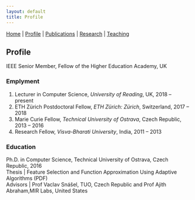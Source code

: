 ```yaml
---
layout: default
title: Profile
---
```

<a href="{{site.baseurl}}/index">Home</a> | 
<a href="{{site.baseurl}}/profile">Profile</a> | 
<a href="{{site.baseurl}}/publications">Publications</a> | 
<a href="{{site.baseurl}}/research">Research</a> | 
<a href="{{site.baseurl}}/teaching">Teaching</a>

## Profile

IEEE Senior Member, Fellow of the Higher Education Academy, UK

### Emplyment
1. Lecturer in Computer Science, _University of Reading_, UK, 2018 – present
1. ETH Zürich Postdoctoral Fellow, _ETH Zürich: Zürich_, Switzerland, 2017 – 2018
1. Marie Curie Fellow, _Technical University of Ostrava_, Czech Republic, 2013 – 2016
1. Research Fellow, _Visva-Bharati University_, India, 2011 – 2013

### Education
Ph.D. in Computer Science, Technical University of Ostrava, Czech Republic, 2016<br>
Thesis | Feature Selection and Function Approximation Using Adaptive Algorithms (PDF) <br>
Advisors | Prof Vaclav Snášel, TUO, Czech Republic and Prof Ajith Abraham,MIR Labs, United States <br>
